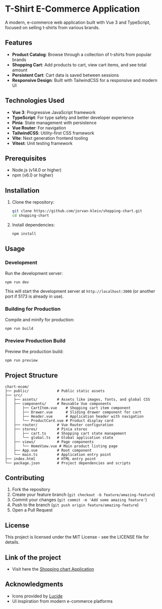 # T-Shirt E-Commerce Application

A modern, e-commerce web application built with Vue 3 and TypeScript, focused on selling t-shirts from various brands.

<!-- Add a screenshot of your application here:
![T-Shirt E-Commerce Application](./public/app-screenshot.png)
-->

## Features

- **Product Catalog**: Browse through a collection of t-shirts from popular brands
- **Shopping Cart**: Add products to cart, view cart items, and see total amount
- **Persistent Cart**: Cart data is saved between sessions
- **Responsive Design**: Built with TailwindCSS for a responsive and modern UI

## Technologies Used

- **Vue 3**: Progressive JavaScript framework
- **TypeScript**: For type safety and better developer experience
- **Pinia**: State management with persistence
- **Vue Router**: For navigation
- **TailwindCSS**: Utility-first CSS framework
- **Vite**: Next generation frontend tooling
- **Vitest**: Unit testing framework

## Prerequisites

- Node.js (v14.0 or higher)
- npm (v6.0 or higher)

## Installation

1. Clone the repository:
   ```sh
   git clone https://github.com/jorvan-kleiv/shopping-chart.git
   cd shopping-chart
   ```

2. Install dependencies:
   ```sh
   npm install
   ```

## Usage

### Development

Run the development server:
```sh
npm run dev
```

This will start the development server at `http://localhost:3000` (or another port if 5173 is already in use).

### Building for Production

Compile and minify for production:
```sh
npm run build
```

### Preview Production Build

Preview the production build:
```sh
npm run preview
```


## Project Structure

```
chart-ecom/
├── public/             # Public static assets
├── src/
│   ├── assets/         # Assets like images, fonts, and global CSS
│   ├── components/     # Reusable Vue components
│   │   ├── CartItem.vue    # Shopping cart item component
│   │   ├── Drawer.vue      # Sliding drawer component for cart
│   │   ├── Header.vue      # Application header with navigation
│   │   └── ProductCard.vue # Product display card
│   ├── router/         # Vue Router configuration
│   ├── stores/         # Pinia stores
│   │   ├── cart.ts     # Shopping cart state management
│   │   └── global.ts   # Global application state
│   ├── views/          # Page components
│   │   └── HomeView.vue # Main product listing page
│   ├── App.vue         # Root component
│   └── main.ts         # Application entry point
├── index.html          # HTML entry point
└── package.json        # Project dependencies and scripts
```

## Contributing

1. Fork the repository
2. Create your feature branch (`git checkout -b feature/amazing-feature`)
3. Commit your changes (`git commit -m 'Add some amazing feature'`)
4. Push to the branch (`git push origin feature/amazing-feature`)
5. Open a Pull Request

## License

This project is licensed under the MIT License - see the LICENSE file for details.
## Link of the project
- Visit here the [Shopping chart Application](https://myshopping-chart.vercel.app/)
## Acknowledgments

- Icons provided by [Lucide](https://lucide.dev/)
- UI inspiration from modern e-commerce platforms
